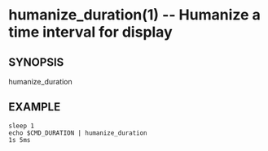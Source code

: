 humanize_duration(1) -- Humanize a time interval for display
============================================================

## SYNOPSIS

humanize_duration<br>

## EXAMPLE

```fish
sleep 1
echo $CMD_DURATION | humanize_duration
1s 5ms
```
